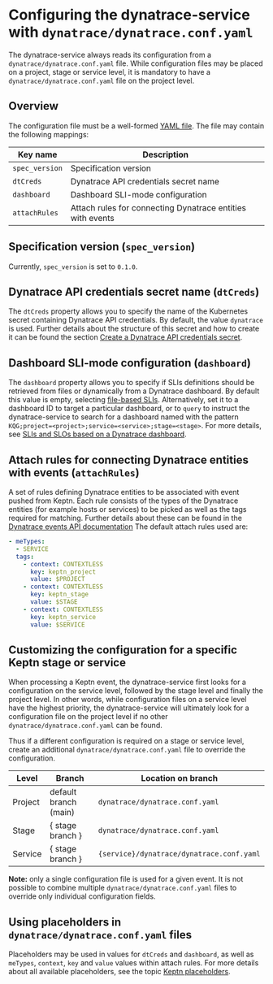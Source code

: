 # Configuring the dynatrace-service with `dynatrace/dynatrace.conf.yaml`

The dynatrace-service always reads its configuration from a `dynatrace/dynatrace.conf.yaml` file. While configuration files may be placed on a project, stage or service level, it is mandatory to have a `dynatrace/dynatrace.conf.yaml` file on the project level. 


## Overview

The configuration file must be a well-formed [YAML file](https://yaml.org/). The file may contain the following mappings:

| Key name| Description |
|---|---|
| `spec_version` |Specification version |
| `dtCreds` | Dynatrace API credentials secret name|
| `dashboard` | Dashboard SLI-mode configuration|
| `attachRules` | Attach rules for connecting Dynatrace entities with events |


## Specification version (`spec_version`)

Currently, `spec_version` is set to `0.1.0`.


## Dynatrace API credentials secret name (`dtCreds`)

The `dtCreds` property allows you to specify the  name of the Kubernetes secret containing Dynatrace API credentials. By default, the value `dynatrace` is used.  Further details about the structure of this secret and how to create it can be found the section [Create a Dynatrace API credentials secret](project-setup.md#1-create-a-dynatrace-api-credentials-secret).


## Dashboard SLI-mode configuration (`dashboard`)

The `dashboard` property allows you to specify if SLIs definitions should be retrieved from files or dynamically from a Dynatrace dashboard. By default this value is empty, selecting [file-based SLIs](slis-via-files.md). Alternatively, set it to a dashboard ID to target a particular dashboard, or to `query` to instruct the dynatrace-service to search for a dashboard named with the pattern `KQG;project=<project>;service=<service>;stage=<stage>`. For more details, see [SLIs and SLOs based on a Dynatrace dashboard](slis-via-dashboard.md).


## Attach rules for connecting Dynatrace entities with events (`attachRules`) 

A set of rules defining Dynatrace entities to be associated with event pushed from Keptn. Each rule consists of the types of the Dynatrace entities (for example hosts or services) to be picked as well as the tags required for matching. Further details about these can be found in the [Dynatrace events API documentation](https://www.dynatrace.com/support/help/dynatrace-api/environment-api/events-v1/post-event/#events-post-parameter-tagmatchrule) The default attach rules used are:

```yaml
- meTypes:
  - SERVICE
  tags:
    - context: CONTEXTLESS
      key: keptn_project
      value: $PROJECT
    - context: CONTEXTLESS
      key: keptn_stage
      value: $STAGE
    - context: CONTEXTLESS
      key: keptn_service
      value: $SERVICE
```


## Customizing the configuration for a specific Keptn stage or service

When processing a Keptn event, the dynatrace-service first looks for a configuration on the service level, followed by the stage level and finally the project level. In other words, while configuration files on a service level have the highest priority, the dynatrace-service will ultimately look for a configuration file on the project level if no other `dynatrace/dynatrace.conf.yaml` can be found.

Thus if a different configuration is required on a stage or service level, create an additional `dynatrace/dynatrace.conf.yaml` file to override the configuration.

| Level | Branch | Location on branch|
|---|---|---|
| Project | default branch (main) | `dynatrace/dynatrace.conf.yaml` |
| Stage | { stage branch } | `dynatrace/dynatrace.conf.yaml` |
| Service| { stage branch } | `{service}/dynatrace/dynatrace.conf.yaml` |

**Note:** only a single configuration file is used for a given event. It is not possible to combine multiple `dynatrace/dynatrace.conf.yaml` files to override only individual configuration fields.


## Using placeholders in `dynatrace/dynatrace.conf.yaml` files

Placeholders may be used in values for `dtCreds` and `dashboard`, as well as `meTypes`, `context`, `key` and `value` values within attach rules. For more details about all available placeholders, see the topic [Keptn placeholders](keptn-placeholders.md).
